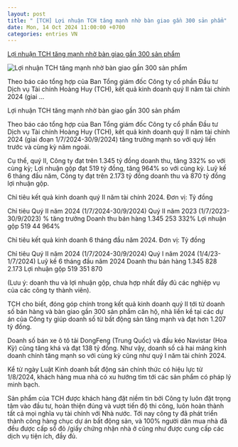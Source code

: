 ```yaml
---
layout: post
title: " [TCH] Lợi nhuận TCH tăng mạnh nhờ bàn giao gần 300 sản phẩm"
date: Mon, 14 Oct 2024 11:00:00 +0700
categories: entries VN
---
```

[Lợi nhuận TCH tăng mạnh nhờ bàn giao gần 300 sản phẩm](https://baodautu.vn/loi-nhuan-tch-tang-manh-nho-ban-giao-gan-300-san-pham-d227399.html)

![Lợi nhuận TCH tăng mạnh nhờ bàn giao gần 300 sản phẩm](https://media.baodautu.vn/thumb_x470x250/Images/phuongthanh/2024/10/14/loi-nhuan-tch-tang-manh-nho-ban-giao-gan-300-san-pham1728879468.JPG)

Theo báo cáo tổng hợp của Ban Tổng giám đốc Công ty cổ phần Đầu tư Dịch vụ Tài chính Hoàng Huy (TCH), kết quả kinh doanh quý II năm tài chính 2024 (giai ...

Lợi nhuận TCH tăng mạnh nhờ bàn giao gần 300 sản phẩm

Theo báo cáo tổng hợp của Ban Tổng giám đốc Công ty cổ phần Đầu tư Dịch vụ Tài chính Hoàng Huy (TCH), kết quả kinh doanh quý II năm tài chính 2024 (giai đoạn 1/7/2024-30/9/2024) tăng trưởng mạnh so với quý liền trước và cùng kỳ năm ngoái.

Cụ thể, quý II, Công ty đạt trên 1.345 tỷ đồng doanh thu, tăng 332% so với cùng kỳ; Lợi nhuận gộp đạt 519 tỷ đồng, tăng 964% so với cùng kỳ. Luỹ kế 6 tháng đầu năm, Công ty đạt trên 2.173 tỷ đồng doanh thu và 870 tỷ đồng lợi nhuận gộp.

Chỉ tiêu kết quả kinh doanh quý II năm tài chính 2024. Đơn vị: Tỷ đồng

Chỉ tiêu Quý II năm 2024 (1/7/2024-30/9/2024) Quý II năm 2023 (1/7/2023-30/9/2023) % tăng trưởng Doanh thu bán hàng 1.345 253 332% Lợi nhuận gộp 519 44 964%

Chỉ tiêu kết quả kinh doanh 6 tháng đầu năm 2024. Đơn vị: Tỷ đồng

Chỉ tiêu Quý II năm 2024 (1/7/2024-30/9/2024) Quý I năm 2024 (1/4/23-1/7/2024) Luỹ kế 6 tháng đầu năm 2024 Doanh thu bán hàng 1.345 828 2.173 Lợi nhuận gộp 519 351 870

(Lưu ý: doanh thu và lợi nhuận gộp, chưa hợp nhất đầy đủ các nghiệp vụ của các công ty thành viên).

TCH cho biết, đóng góp chính trong kết quả kinh doanh quý II tới từ doanh số bán hàng và bàn giao gần 300 sản phẩm căn hộ, nhà liền kề tại các dự án của Công ty giúp doanh số từ bất động sản tăng mạnh và đạt hơn 1.207 tỷ đồng.

Doanh số bán xe ô tô tải DongFeng (Trung Quốc) và đầu kéo Navistar (Hoa Kỳ) cũng tăng khá và đạt 138 tỷ đồng. Như vậy, doanh số cả hai mảng kinh doanh chính tăng mạnh so với cùng kỳ cũng như quý I năm tài chính 2024.

Kể từ ngày Luật Kinh doanh bất động sản chính thức có hiệu lực từ 1/8/2024, khách hàng mua nhà có xu hướng tìm tới các sản phẩm có pháp lý minh bạch.

Sản phẩm của TCH được khách hàng đặt niềm tin bởi Công ty luôn đặt trọng tâm vào đầu tư, hoàn thiện đúng và vượt tiến độ thi công, luôn hoàn thành tất cả mọi nghĩa vụ tài chính với Nhà nước. Tới nay công ty đã phát triển thành công hàng chục dự án bất động sản, và 100% người dân mua nhà đã đều được cấp sổ đỏ /giấy chứng nhận nhà ở cũng như được cung cấp các dịch vụ tiện ích, đầy đủ.

